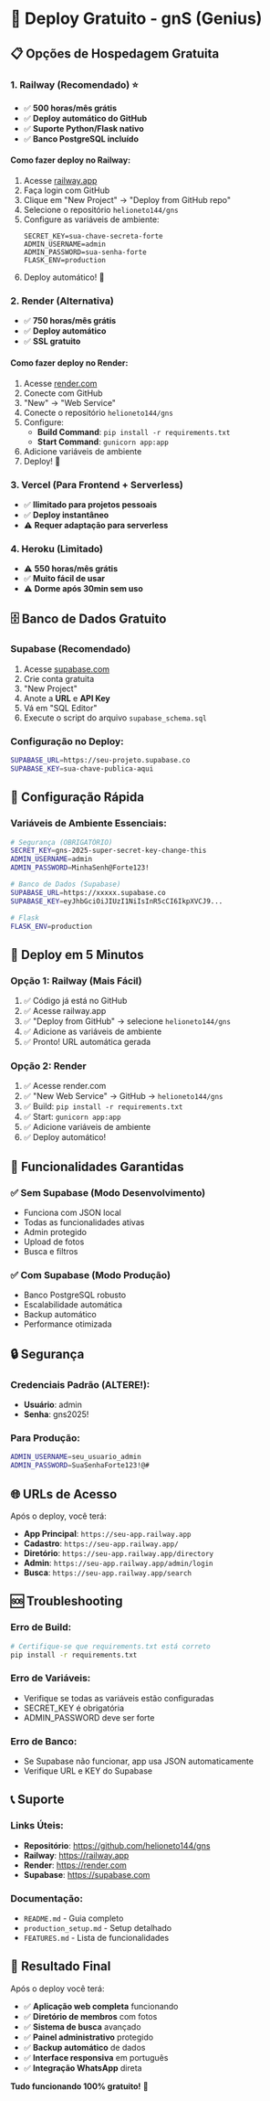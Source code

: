 # 🚀 Deploy Gratuito - gnS (Genius)

## 📋 Opções de Hospedagem Gratuita

### 1. **Railway** (Recomendado) ⭐
- ✅ **500 horas/mês grátis**
- ✅ **Deploy automático do GitHub**
- ✅ **Suporte Python/Flask nativo**
- ✅ **Banco PostgreSQL incluído**

#### Como fazer deploy no Railway:
1. Acesse [railway.app](https://railway.app)
2. Faça login com GitHub
3. Clique em "New Project" → "Deploy from GitHub repo"
4. Selecione o repositório `helioneto144/gns`
5. Configure as variáveis de ambiente:
   ```
   SECRET_KEY=sua-chave-secreta-forte
   ADMIN_USERNAME=admin
   ADMIN_PASSWORD=sua-senha-forte
   FLASK_ENV=production
   ```
6. Deploy automático! 🎉

### 2. **Render** (Alternativa)
- ✅ **750 horas/mês grátis**
- ✅ **Deploy automático**
- ✅ **SSL gratuito**

#### Como fazer deploy no Render:
1. Acesse [render.com](https://render.com)
2. Conecte com GitHub
3. "New" → "Web Service"
4. Conecte o repositório `helioneto144/gns`
5. Configure:
   - **Build Command**: `pip install -r requirements.txt`
   - **Start Command**: `gunicorn app:app`
6. Adicione variáveis de ambiente
7. Deploy! 🚀

### 3. **Vercel** (Para Frontend + Serverless)
- ✅ **Ilimitado para projetos pessoais**
- ✅ **Deploy instantâneo**
- ⚠️ **Requer adaptação para serverless**

### 4. **Heroku** (Limitado)
- ⚠️ **550 horas/mês grátis**
- ✅ **Muito fácil de usar**
- ⚠️ **Dorme após 30min sem uso**

## 🗄️ Banco de Dados Gratuito

### **Supabase** (Recomendado)
1. Acesse [supabase.com](https://supabase.com)
2. Crie conta gratuita
3. "New Project"
4. Anote a **URL** e **API Key**
5. Vá em "SQL Editor"
6. Execute o script do arquivo `supabase_schema.sql`

### Configuração no Deploy:
```bash
SUPABASE_URL=https://seu-projeto.supabase.co
SUPABASE_KEY=sua-chave-publica-aqui
```

## 🔧 Configuração Rápida

### **Variáveis de Ambiente Essenciais:**
```bash
# Segurança (OBRIGATÓRIO)
SECRET_KEY=gns-2025-super-secret-key-change-this
ADMIN_USERNAME=admin
ADMIN_PASSWORD=MinhaSenh@Forte123!

# Banco de Dados (Supabase)
SUPABASE_URL=https://xxxxx.supabase.co
SUPABASE_KEY=eyJhbGciOiJIUzI1NiIsInR5cCI6IkpXVCJ9...

# Flask
FLASK_ENV=production
```

## 🎯 Deploy em 5 Minutos

### **Opção 1: Railway (Mais Fácil)**
1. ✅ Código já está no GitHub
2. ✅ Acesse railway.app
3. ✅ "Deploy from GitHub" → selecione `helioneto144/gns`
4. ✅ Adicione as variáveis de ambiente
5. ✅ Pronto! URL automática gerada

### **Opção 2: Render**
1. ✅ Acesse render.com
2. ✅ "New Web Service" → GitHub → `helioneto144/gns`
3. ✅ Build: `pip install -r requirements.txt`
4. ✅ Start: `gunicorn app:app`
5. ✅ Adicione variáveis de ambiente
6. ✅ Deploy automático!

## 📱 Funcionalidades Garantidas

### ✅ **Sem Supabase (Modo Desenvolvimento)**
- Funciona com JSON local
- Todas as funcionalidades ativas
- Admin protegido
- Upload de fotos
- Busca e filtros

### ✅ **Com Supabase (Modo Produção)**
- Banco PostgreSQL robusto
- Escalabilidade automática
- Backup automático
- Performance otimizada

## 🔒 Segurança

### **Credenciais Padrão (ALTERE!):**
- **Usuário**: admin
- **Senha**: gns2025!

### **Para Produção:**
```bash
ADMIN_USERNAME=seu_usuario_admin
ADMIN_PASSWORD=SuaSenhaForte123!@#
```

## 🌐 URLs de Acesso

Após o deploy, você terá:
- **App Principal**: `https://seu-app.railway.app`
- **Cadastro**: `https://seu-app.railway.app/`
- **Diretório**: `https://seu-app.railway.app/directory`
- **Admin**: `https://seu-app.railway.app/admin/login`
- **Busca**: `https://seu-app.railway.app/search`

## 🆘 Troubleshooting

### **Erro de Build:**
```bash
# Certifique-se que requirements.txt está correto
pip install -r requirements.txt
```

### **Erro de Variáveis:**
- Verifique se todas as variáveis estão configuradas
- SECRET_KEY é obrigatória
- ADMIN_PASSWORD deve ser forte

### **Erro de Banco:**
- Se Supabase não funcionar, app usa JSON automaticamente
- Verifique URL e KEY do Supabase

## 📞 Suporte

### **Links Úteis:**
- **Repositório**: https://github.com/helioneto144/gns
- **Railway**: https://railway.app
- **Render**: https://render.com
- **Supabase**: https://supabase.com

### **Documentação:**
- `README.md` - Guia completo
- `production_setup.md` - Setup detalhado
- `FEATURES.md` - Lista de funcionalidades

## 🎉 Resultado Final

Após o deploy você terá:
- ✅ **Aplicação web completa** funcionando
- ✅ **Diretório de membros** com fotos
- ✅ **Sistema de busca** avançado
- ✅ **Painel administrativo** protegido
- ✅ **Backup automático** de dados
- ✅ **Interface responsiva** em português
- ✅ **Integração WhatsApp** direta

**Tudo funcionando 100% gratuito!** 🚀
